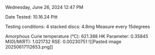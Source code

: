 Wednesday, June 26, 2024
12:47 PM

Date Tested: 10.16.24 Pitt

Testing conditions:
4 stacked discs: 4.8mg
Measure every 15degrees

Amorphous Curie temperature (°C): 621.388
HK Parameter: 0.35845
M(0)/M(RT): 1.021732
RSE: 0.00230751
![[Pasted image 20250617112653.png]]
